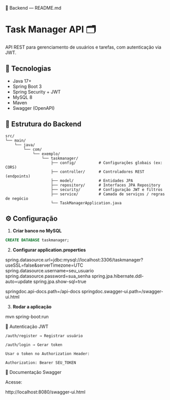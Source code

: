 📌 Backend — README.md

# Task Manager API 🗂️

API REST para gerenciamento de usuários e tarefas, com autenticação via JWT.

## 🚀 Tecnologias
- Java 17+
- Spring Boot 3
- Spring Security + JWT
- MySQL 8
- Maven
- Swagger (OpenAPI)

## 📂 Estrutura do Backend

```plaintext
src/
└── main/
    └── java/
        └── com/
            └── exemplo/
                └── taskmanager/
                    ├── config/          # Configurações globais (ex: CORS)
                    ├── controller/      # Controladores REST (endpoints)
                    ├── model/           # Entidades JPA
                    ├── repository/      # Interfaces JPA Repository
                    ├── security/        # Configuração JWT e filtros
                    ├── service/         # Camada de serviços / regras de negócio
                    └── TaskManagerApplication.java
````

## ⚙️ Configuração

1. **Criar banco no MySQL**
```sql
CREATE DATABASE taskmanager;
````
2. **Configurar application.properties**

spring.datasource.url=jdbc:mysql://localhost:3306/taskmanager?useSSL=false&serverTimezone=UTC
spring.datasource.username=seu_usuario
spring.datasource.password=sua_senha
spring.jpa.hibernate.ddl-auto=update
spring.jpa.show-sql=true

springdoc.api-docs.path=/api-docs
springdoc.swagger-ui.path=/swagger-ui.html

3. **Rodar a aplicação**

mvn spring-boot:run

🔑 Autenticação JWT

    /auth/register → Registrar usuário

    /auth/login → Gerar token

    Usar o token no Authorization Header:

    Authorization: Bearer SEU_TOKEN

📜 Documentação Swagger

Acesse:

http://localhost:8080/swagger-ui.html
